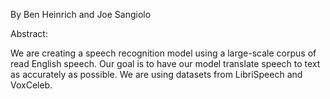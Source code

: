 By Ben Heinrich and Joe Sangiolo

Abstract:

We are creating a speech recognition model using a large-scale corpus of read English speech. Our goal is to have our model translate speech to text as accurately as possible. We are using datasets from LibriSpeech and VoxCeleb.
